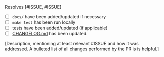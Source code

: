 Resolves [#ISSUE, #ISSUE]

- [ ] `docs/` have been added/updated if necessary
- [ ] `make test` has been run locally
- [ ] tests have been added/updated (if applicable)
- [ ] [CHANGELOG.md](https://github.com/mapping-commons/sssom/blob/0.9.0/CHANGELOG.md) has been updated.

[Description, mentioning at least relevant #ISSUE and how it was addressed. A bulleted list of all changes performed by the PR is is helpful.]